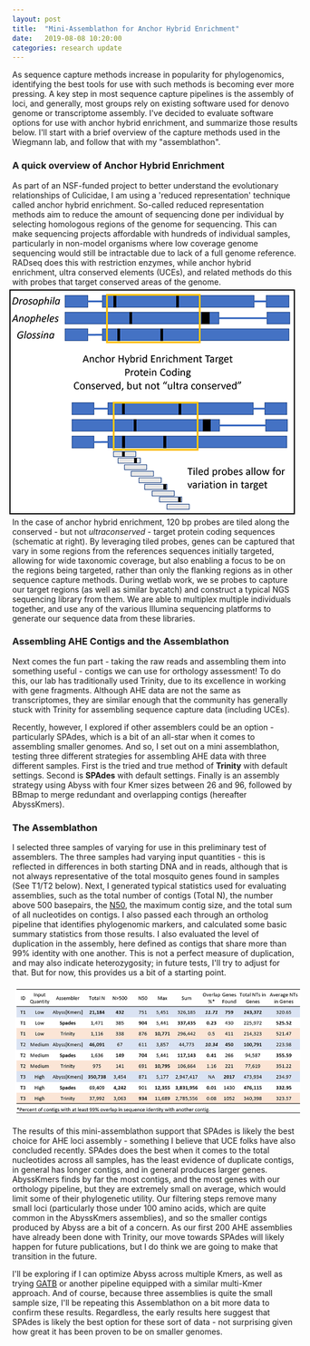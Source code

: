 ```yaml
---
layout: post
title:  "Mini-Assemblathon for Anchor Hybrid Enrichment"
date:   2019-08-08 10:20:00
categories: research update
---
```

As sequence capture methods increase in popularity for phylogenomics, identifying the best tools for use with such methods is becoming ever more pressing. A key step in most sequence capture pipelines is the assembly of loci, and generally, most groups rely on existing software used for denovo genome or transcriptome assembly.  I've decided to evaluate software options for use with anchor hybrid enrichment, and summarize those results below.  I'll start with a brief overview of the capture methods used in the Wiegmann lab, and follow that with my "assemblathon".

### A quick overview of Anchor Hybrid Enrichment

As part of an NSF-funded project to better understand the evolutionary relationships of Culicidae, I am using a 'reduced representation' technique called anchor hybrid enrichment.  So-called reduced representation methods aim to reduce the amount of sequencing done per individual by selecting homologous regions of the genome for sequencing.  This can make sequencing projects affordable with hundreds of individual samples, particularly in non-model organisms where low coverage genome sequencing would still be intractable due to lack of a full genome reference.  RADseq does this with restriction enzymes, while anchor hybrid enrichment, ultra conserved elements (UCEs), and related methods do this with probes that target conserved areas of the genome. <img align="right" src="https://raw.githubusercontent.com/jsoghigian/jsoghigian.github.io/master/images/ahe_summary.png" style="border:2px solid black;margin:5px 5px 5px 5px" height="393" width="500"> 

In the case of anchor hybrid enrichment, 120 bp probes are tiled along the conserved - but not *ultraconserved* - target protein coding sequences (schematic at right). By leveraging tiled probes, genes can be captured that vary in some regions from the references sequences initially targeted, allowing for wide taxonomic coverage, but also enabling a focus to be on the regions being targeted, rather than only the flanking regions as in other sequence capture methods.  During wetlab work, we se probes to capture our target regions (as well as similar bycatch) and construct a typical NGS sequencing library from them.  We are able to multiplex multiple individuals together, and use any of the various Illumina sequencing platforms to generate our sequence data from these libraries.

### Assembling AHE Contigs and the Assemblathon

Next comes the fun part - taking the raw reads and assembling them into something useful - contigs we can use for orthology assessment!  To do this, our lab has traditionally used Trinity, due to its excellence in working with gene fragments.  Although AHE data are not the same as transcriptomes, they are similar enough that the community has generally stuck with Trinity for assembling sequence capture data (including UCEs).

Recently, however, I explored if other assemblers could be an option - particularly SPAdes, which is a bit of an all-star when it comes to assembling smaller genomes.  And so, I set out on a mini assemblathon, testing three different strategies for assembling AHE data with three different samples.  First is the tried and true method of **Trinity** with default settings.  Second is **SPAdes** with default settings.  Finally is an assembly strategy using Abyss with four Kmer sizes between 26 and 96, followed by BBmap to merge redundant and overlapping contigs (hereafter AbyssKmers).

### The Assemblathon

I selected three samples of varying for use in this preliminary test of assemblers.  The three samples had varying input quantities - this is reflected in differences in both starting DNA and in reads, although that is not always representative of the total mosquito genes found in samples (See T1/T2 below).  Next, I generated typical statistics used for evaluating assemblies, such as the total number of contigs (Total N), the number above 500 basepairs, the [N50](https://en.wikipedia.org/wiki/N50,_L50,_and_related_statistics), the maximum contig size, and the total sum of all nucleotides on contigs. I also passed each through an ortholog pipeline that identifies phylogenomic markers, and calculated some basic summary statistics from those results.  I also evaluated the level of duplication in the assembly, here defined as contigs that share more than 99% identity with one another.  This is not a perfect measure of duplication, and may also indicate heterozygosity; in future tests, I'll try to adjust for that.  But for now, this provides us a bit of a starting point.

<center>
<img src="https://raw.githubusercontent.com/jsoghigian/jsoghigian.github.io/master/images/summary_table.png" style="margin:5px 5px 5px 5px"> 
</center>

The results of this mini-assemblathon support that SPAdes is likely the best choice for AHE loci assembly - something I believe that UCE folks have also concluded recently.  SPAdes does the best when it comes to the total nucleotides across all samples, has the least evidence of duplicate contigs, in general has longer contigs, and in general produces larger genes.  AbyssKmers finds by far the most contigs, and the most genes with our orthology pipeline, but they are extremely small on average, which would limit some of their phylogenetic utility.  Our filtering steps remove many small loci (particularly those under 100 amino acids, which are quite common in the AbyssKmers assemblies), and so the smaller contigs produced by Abyss are a bit of a concern.  As our first 200 AHE assemblies have already been done with Trinity, our move towards SPAdes will likely happen for future publications, but I do think we are going to make that transition in the future.

I'll be exploring if I can optimize Abyss across multiple Kmers, as well as trying [GATB](https://github.com/GATB/gatb-minia-pipeline) or another pipeline equipped with a similar multi-Kmer approach.  And of course, because three assemblies is quite the small sample size, I'll be repeating this Assemblathon on a bit more data to confirm these results.  Regardless, the early results here suggest that SPAdes is likely the best option for these sort of data - not surprising given how great it has been proven to be on smaller genomes.
